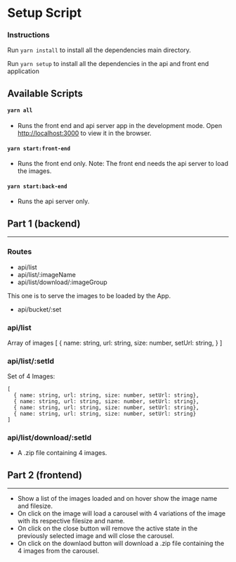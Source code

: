 # Setup Script

###  Instructions

Run `yarn install` to install all the dependencies main directory.

Run `yarn setup` to install all the dependencies in the api and front end application


## Available Scripts

#### `yarn all`

- Runs the front end and api server app in the development mode.
Open [http://localhost:3000](http://localhost:3000) to view it in the browser.

#### `yarn start:front-end`
- Runs the front end only.
Note: The front end needs the api server to load the images.
#### `yarn start:back-end`
- Runs the api server only.
## Part 1 (backend)
----
### Routes

  - api/list
  - api/list/:imageName
  - api/list/download/:imageGroup

This one is to serve the images to be loaded by the App.
  - api/bucket/:set


### api/list
Array of images [
  {
    name: string,
    url: string,
    size: number,
    setUrl: string,
  }
]

### api/list/:setId

Set of 4 Images:
```
[
  { name: string, url: string, size: number, setUrl: string},
  { name: string, url: string, size: number, setUrl: string},
  { name: string, url: string, size: number, setUrl: string},
  { name: string, url: string, size: number, setUrl: string}
]
```

### api/list/download/:setId
  - A .zip file containing 4 images.

## Part 2 (frontend)
-----
- Show a list of the images loaded and on hover show the image name and filesize.
- On click on the image will load a carousel with 4 variations of the image with its respective filesize and name.
- On click on the close button will remove the active state in the previously selected image and will close the carousel.
- On click on the downlaod button will download a .zip file containing the 4 images from the carousel.